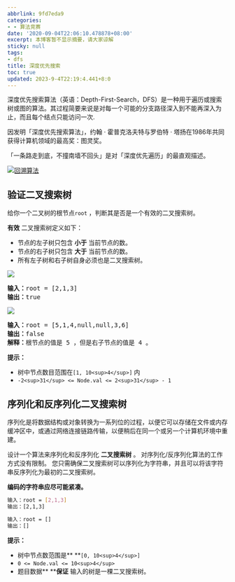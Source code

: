 ```yaml
---
abbrlink: 9fd7eda9
categories:
- - 算法竞赛
date: '2020-09-04T22:06:10.478878+08:00'
excerpt: 本博客暂不显示摘要，请大家谅解
sticky: null
tags:
- dfs
title: 深度优先搜索
toc: true
updated: 2023-9-4T22:19:4.441+8:0
---
```

深度优先搜索算法（英语：Depth-First-Search，DFS）是一种用于遍历或搜索树或图的算法。其过程简要来说是对每一个可能的分支路径深入到不能再深入为止，而且每个结点只能访问一次.

因发明「深度优先搜索算法」，约翰 · 霍普克洛夫特与罗伯特 · 塔扬在1986年共同获得计算机领域的最高奖：图灵奖。

「一条路走到底，不撞南墙不回头」是对「深度优先遍历」的最直观描述。

[![回溯算法](https://pic.leetcode-cn.com/1618908449-EFPqFM-image.png)](https://leetcode-cn.com/leetbook/detail/dfs/)

## 验证二叉搜索树

给你一个二叉树的根节点`root` ，判断其是否是一个有效的二叉搜索树。

**有效** 二叉搜索树定义如下：

* 节点的左子树只包含 **小于** 当前节点的数。
* 节点的右子树只包含 **大于** 当前节点的数。
* 所有左子树和右子树自身必须也是二叉搜索树。

![](https://assets.leetcode.com/uploads/2020/12/01/tree1.jpg)

<pre><strong>输入：</strong>root = [2,1,3]
<strong>输出：</strong>true</pre>

![](https://assets.leetcode.com/uploads/2020/12/01/tree2.jpg)

<pre><strong>输入：</strong>root = [5,1,4,null,null,3,6]
<strong>输出：</strong>false
<strong>解释：</strong>根节点的值是 5 ，但是右子节点的值是 4 。</pre>

**提示：**

* 树中节点数目范围在`[1, 10<sup>4</sup>]` 内
* `-2<sup>31</sup> <= Node.val <= 2<sup>31</sup> - 1`

## 序列化和反序列化二叉搜索树

序列化是将数据结构或对象转换为一系列位的过程，以便它可以存储在文件或内存缓冲区中，或通过网络连接链路传输，以便稍后在同一个或另一个计算机环境中重建。

设计一个算法来序列化和反序列化 **二叉搜索树** 。 对序列化/反序列化算法的工作方式没有限制。 您只需确保二叉搜索树可以序列化为字符串，并且可以将该字符串反序列化为最初的二叉搜索树。

**编码的字符串应尽可能紧凑。**

```bash
输入：root = [2,1,3]
输出：[2,1,3]
```

```bash
输入：root = []
输出：[]
```

**提示：**

* 树中节点数范围是** **`[0, 10<sup>4</sup>]`
* `0 <= Node.val <= 10<sup>4</sup>`
* 题目数据** ****保证** 输入的树是一棵二叉搜索树。

